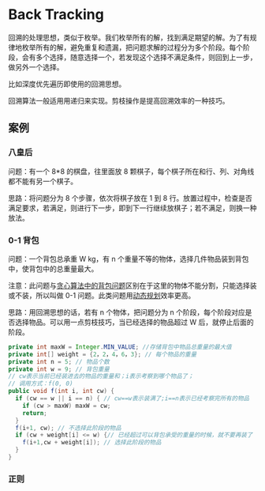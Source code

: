 # Back Tracking

回溯的处理思想，类似于枚举。我们枚举所有的解，找到满足期望的解。为了有规律地枚举所有的解，避免重复和遗漏，把问题求解的过程分为多个阶段。每个阶段，会有多个选择，随意选择一个，若发现这个选择不满足条件，则回到上一步，做另外一个选择。

比如深度优先遍历即使用的回溯思想。

回溯算法一般适用用递归来实现。剪枝操作是提高回溯效率的一种技巧。

## 案例

### 八皇后

问题：有一个 8\*8 的棋盘，往里面放 8 颗棋子，每个棋子所在和行、列、对角线都不能有另一个棋子。

思路：将问题分为 8 个步骤，依次将棋子放在 1 到 8 行。放置过程中，检查是否满足要求，若满足，则进行下一步，即到下一行继续放棋子；若不满足，则换一种放法。

### 0-1 背包

问题：一个背包总承重 W kg，有 n 个重量不等的物体，选择几件物品装到背包中，使背包中的总重量最大。

注意：此问题与[贪心算法中的背包问题](greedy-algorithm.md#bei-bao-wen-ti)区别在于这里的物体不能分割，只能选择装或不装，所以叫做 0-1 问题。此类问题用[动态规划](dynamic-programming.md)效率更高。

思路：用回溯思想的话，若有 n 个物体，把问题分为 n 个阶段，每个阶段对应是否选择物品。可以用一点剪枝技巧，当已经选择的物品超过 W 后，就停止后面的阶段。

```java
private int maxW = Integer.MIN_VALUE; //存储背包中物品总重量的最大值
private int[] weight = {2，2，4，6，3}; // 每个物品的重量
private int n = 5; // 物品个数
private int w = 9; // 背包重量
// cw表示当前已经装进去的物品的重量和；i表示考察到哪个物品了；
// 调用方式：f(0, 0)
public void f(int i, int cw) {
  if (cw == w || i == n) { // cw==w表示装满了;i==n表示已经考察完所有的物品
    if (cw > maxW) maxW = cw;
    return;
  }
  f(i+1, cw); // 不选择此阶段的物品
  if (cw + weight[i] <= w) {// 已经超过可以背包承受的重量的时候，就不要再装了
    f(i+1,cw + weight[i]); // 选择此阶段的物品
  }
}
```

### 正则

